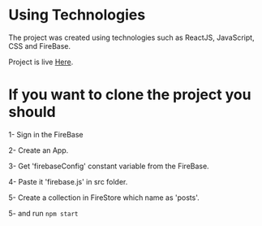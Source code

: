 # Using Technologies

The project was created using technologies such as ReactJS, JavaScript, CSS and FireBase.

Project is live [Here](https://twitter-clone-86e24.web.app/).

# If you want to clone the project you should

1- Sign in the FireBase

2- Create an App.

3- Get 'firebaseConfig' constant variable from the FireBase.

4- Paste it 'firebase.js' in src folder.

5- Create a collection in FireStore which name as 'posts'.

5- and run `npm start`

